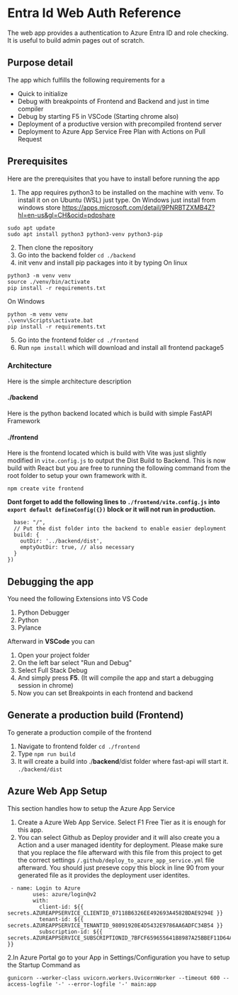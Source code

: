 # Entra Id Web Auth Reference
The web app provides a authentication to Azure Entra ID and role checking. It is useful to build admin pages out of scratch.
## Purpose detail
The app which fulfills the following requirements for a 
- Quick to initialize
- Debug with breakpoints of Frontend and Backend and just in time compiler
- Debug by starting F5 in VSCode (Starting chrome also)
- Deployment of a productive version with precompiled frontend server
- Deployment to Azure App Service Free Plan with Actions on Pull Request

## Prerequisites
Here are the prerequisites that you have to install before running the app
1. The app requires python3 to be installed on the machine with venv. To install it on on Ubuntu (WSL) just type. On Windows just install from windows store https://apps.microsoft.com/detail/9PNRBTZXMB4Z?hl=en-us&gl=CH&ocid=pdpshare 
```
sudo apt update
sudo apt install python3 python3-venv python3-pip
```
2. Then clone the repository
3. Go into the backend folder `cd ./backend`
4. init venv and install pip packages into it by typing 
On linux
```
python3 -m venv venv
source ./venv/bin/activate
pip install -r requirements.txt
```
On Windows
```
python -m venv venv
.\venv\Scripts\activate.bat
pip install -r requirements.txt
```
5. Go into the frontend folder `cd ./frontend`
6. Run `npm install` which will download and install all frontend package5
### Architecture
Here is the simple architecture description
#### ./backend
Here is the python backend located which is build with simple FastAPI Framework
#### ./frontend
Here is the frontend located which is build with Vite was just slightly modified in `vite.config.js` to output the Dist Build to Backend. This is now build with React but you are free to running the following command from the root folder to setup your own framework with it. 
```
npm create vite frontend
```
__Dont forget to add the following lines to `./frontend/vite.config.js` into `export default defineConfig({})` block or it will not run in production.__
```
  base: "/",
  // Put the dist folder into the backend to enable easier deployment
  build: {
    outDir: '../backend/dist',
    emptyOutDir: true, // also necessary
  }
})
```
## Debugging the app
You need the following Extensions into VS Code
1. Python Debugger
2. Python
3. Pylance

Afterward in __VSCode__ you can 
1. Open your project folder  
2. On the left bar select "Run and Debug"
3. Select Full Stack Debug
4. And simply press __F5__. (It will compile the app and start a debugging session in chrome)
5. Now you can set Breakpoints in each frontend and backend

## Generate a production build (Frontend)
To generate a production compile of the frontend
1. Navigate to frontend folder `cd ./frontend`
2. Type `npm run build`
3. It will create a build into ./__backend__/dist folder where fast-api will start it. `./backend/dist`

## Azure Web App Setup
This section handles how to setup the Azure App Service
1. Create a Azure Web App Service. Select F1 Free Tier as it is enough for this app. 
2. You can select Github as Deploy provider and it will also create you a Action and a user managed identity for deployment. Please make sure that you replace the file afterward with this file from this project to get the correct settings `/.github/deploy_to_azure_app_service.yml` file afterward. You should just preseve copy this block in line 90 from your generated file as it provides the deployment user identites.
```
 - name: Login to Azure
        uses: azure/login@v2
        with:
          client-id: ${{ secrets.AZUREAPPSERVICE_CLIENTID_07118B6326EE492693A4582BDAE9294E }}
          tenant-id: ${{ secrets.AZUREAPPSERVICE_TENANTID_98091920E4D5432E9786AA6ADFC34B54 }}
          subscription-id: ${{ secrets.AZUREAPPSERVICE_SUBSCRIPTIONID_7BFCF659655641B8987A25BBEF11D64A }}
```
2.In Azure Portal go to your App in Settings/Configuration you have to setup the Startup Command as
```
gunicorn --worker-class uvicorn.workers.UvicornWorker --timeout 600 --access-logfile '-' --error-logfile '-' main:app
```